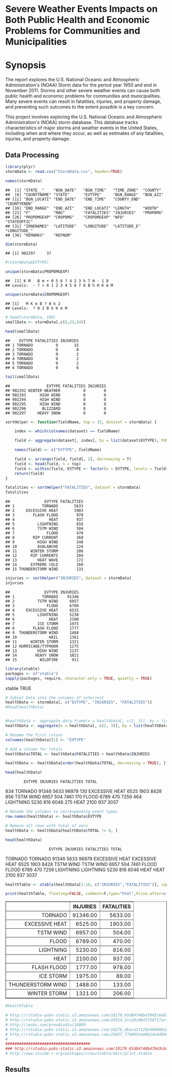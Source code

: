 # Severe Weather Events Impacts on Both Public Health and Economic Problems for Communities and Municipalities
# Synopsis
The report explores the U.S. National Oceanic and Atmospheric Administration's (NOAA) Storm data for the period  year 1950 and end in November 2011.
Storms and other severe weather events can cause both public health and economic problems for communities and municipalities. Many severe events can result in fatalities, injuries, and property damage, and preventing such outcomes to the extent possible is a key concern.

This project involves exploring the U.S. National Oceanic and Atmospheric Administration's (NOAA) storm database. This database tracks characteristics of major storms and weather events in the United States, including when and where they occur, as well as estimates of any fatalities, injuries, and property damage.

## Data Processing

```r
library(plyr)
stormData <- read.csv("StormData.csv", header=TRUE)

names(stormData)
```

```
##  [1] "STATE__"    "BGN_DATE"   "BGN_TIME"   "TIME_ZONE"  "COUNTY"    
##  [6] "COUNTYNAME" "STATE"      "EVTYPE"     "BGN_RANGE"  "BGN_AZI"   
## [11] "BGN_LOCATI" "END_DATE"   "END_TIME"   "COUNTY_END" "COUNTYENDN"
## [16] "END_RANGE"  "END_AZI"    "END_LOCATI" "LENGTH"     "WIDTH"     
## [21] "F"          "MAG"        "FATALITIES" "INJURIES"   "PROPDMG"   
## [26] "PROPDMGEXP" "CROPDMG"    "CROPDMGEXP" "WFO"        "STATEOFFIC"
## [31] "ZONENAMES"  "LATITUDE"   "LONGITUDE"  "LATITUDE_E" "LONGITUDE_"
## [36] "REMARKS"    "REFNUM"
```

```r
dim(stormData)
```

```
## [1] 902297     37
```

```r
#(stormData$EVTYPE)

unique(stormData$PROPDMGEXP)
```

```
##  [1] K M   B m + 0 5 6 ? 4 2 3 h 7 H - 1 8
## Levels:  - ? + 0 1 2 3 4 5 6 7 8 B h H K m M
```

```r
unique(stormData$CROPDMGEXP)
```

```
## [1]   M K m B ? 0 k 2
## Levels:  ? 0 2 B k K m M
```

```r
# head(stormData, 100)
smallData <- stormData[,c(8,23,24)]

head(smallData)
```

```
##    EVTYPE FATALITIES INJURIES
## 1 TORNADO          0       15
## 2 TORNADO          0        0
## 3 TORNADO          0        2
## 4 TORNADO          0        2
## 5 TORNADO          0        2
## 6 TORNADO          0        6
```

```r
tail(smallData)
```

```
##                EVTYPE FATALITIES INJURIES
## 902292 WINTER WEATHER          0        0
## 902293      HIGH WIND          0        0
## 902294      HIGH WIND          0        0
## 902295      HIGH WIND          0        0
## 902296       BLIZZARD          0        0
## 902297     HEAVY SNOW          0        0
```

```r
sortHelper <- function(fieldName, top = 15, dataset = stormData) {

    index <- which(colnames(dataset) == fieldName)

    field <- aggregate(dataset[, index], by = list(dataset$EVTYPE), FUN = "sum")

    names(field) <- c("EVTYPE", fieldName)

    field <- arrange(field, field[, 2], decreasing = T)
    field <- head(field, n = top)
    field <- within(field, EVTYPE <- factor(x = EVTYPE, levels = field$EVTYPE))
    return(field)
}

fatalities <- sortHelper("FATALITIES", dataset = stormData)
fatalities
```

```
##               EVTYPE FATALITIES
## 1            TORNADO       5633
## 2     EXCESSIVE HEAT       1903
## 3        FLASH FLOOD        978
## 4               HEAT        937
## 5          LIGHTNING        816
## 6          TSTM WIND        504
## 7              FLOOD        470
## 8        RIP CURRENT        368
## 9          HIGH WIND        248
## 10         AVALANCHE        224
## 11      WINTER STORM        206
## 12      RIP CURRENTS        204
## 13         HEAT WAVE        172
## 14      EXTREME COLD        160
## 15 THUNDERSTORM WIND        133
```

```r
injuries <- sortHelper("INJURIES", dataset = stormData)
injuries
```

```
##               EVTYPE INJURIES
## 1            TORNADO    91346
## 2          TSTM WIND     6957
## 3              FLOOD     6789
## 4     EXCESSIVE HEAT     6525
## 5          LIGHTNING     5230
## 6               HEAT     2100
## 7          ICE STORM     1975
## 8        FLASH FLOOD     1777
## 9  THUNDERSTORM WIND     1488
## 10              HAIL     1361
## 11      WINTER STORM     1321
## 12 HURRICANE/TYPHOON     1275
## 13         HIGH WIND     1137
## 14        HEAVY SNOW     1021
## 15          WILDFIRE      911
```


```r
library(xtable)
packages <- c("xtable")
sapply(packages, require, character.only = TRUE, quietly = TRUE)
```

xtable 
  TRUE 

```r
# Subset Data into the columns of interrest
healthData <- stormData[, c("EVTYPE", "INJURIES", "FATALITIES")]
#head(healthData)


#healthData <- aggregate.data.frame(x = healthData[, c(2, 3)], by = list(healthData$EVTYPE), FUN = sum)
healthData <- aggregate(x = healthData[, c(2, 3)], by = list(healthData$EVTYPE), FUN = sum)

# Rename the first coluns
colnames(healthData)[1] <- "EVTYPE"

# Add a column for totals
healthData$TOTAL <- healthData$FATALITIES + healthData$INJURIES

healthData <- healthData[order(healthData$TOTAL, decreasing = TRUE), ]

head(healthData)
```

            EVTYPE INJURIES FATALITIES TOTAL
834        TORNADO    91346       5633 96979
130 EXCESSIVE HEAT     6525       1903  8428
856      TSTM WIND     6957        504  7461
170          FLOOD     6789        470  7259
464      LIGHTNING     5230        816  6046
275           HEAT     2100        937  3037

```r
# Rename the columns to corresponding event types
row.names(healthData) <- healthData$EVTYPE

# Remove all rows with total of zero
healthData <- healthData[healthData$TOTAL != 0, ]

head(healthData)
```

                       EVTYPE INJURIES FATALITIES TOTAL
TORNADO               TORNADO    91346       5633 96979
EXCESSIVE HEAT EXCESSIVE HEAT     6525       1903  8428
TSTM WIND           TSTM WIND     6957        504  7461
FLOOD                   FLOOD     6789        470  7259
LIGHTNING           LIGHTNING     5230        816  6046
HEAT                     HEAT     2100        937  3037

```r
healthTable <- xtable(healthData[1:10, c("INJURIES","FATALITIES")], caption = "Table 1. Top Ten Events")

print(healthTable, floating=FALSE, comment=F,type="html",hline.after=c(0,nrow(healthTable)))
```

<table border=1>
<tr> <th>  </th> <th> INJURIES </th> <th> FATALITIES </th>  </tr>
  <tr> <td align="right"> TORNADO </td> <td align="right"> 91346.00 </td> <td align="right"> 5633.00 </td> </tr>
  <tr> <td align="right"> EXCESSIVE HEAT </td> <td align="right"> 6525.00 </td> <td align="right"> 1903.00 </td> </tr>
  <tr> <td align="right"> TSTM WIND </td> <td align="right"> 6957.00 </td> <td align="right"> 504.00 </td> </tr>
  <tr> <td align="right"> FLOOD </td> <td align="right"> 6789.00 </td> <td align="right"> 470.00 </td> </tr>
  <tr> <td align="right"> LIGHTNING </td> <td align="right"> 5230.00 </td> <td align="right"> 816.00 </td> </tr>
  <tr> <td align="right"> HEAT </td> <td align="right"> 2100.00 </td> <td align="right"> 937.00 </td> </tr>
  <tr> <td align="right"> FLASH FLOOD </td> <td align="right"> 1777.00 </td> <td align="right"> 978.00 </td> </tr>
  <tr> <td align="right"> ICE STORM </td> <td align="right"> 1975.00 </td> <td align="right"> 89.00 </td> </tr>
  <tr> <td align="right"> THUNDERSTORM WIND </td> <td align="right"> 1488.00 </td> <td align="right"> 133.00 </td> </tr>
  <tr> <td align="right"> WINTER STORM </td> <td align="right"> 1321.00 </td> <td align="right"> 206.00 </td> </tr>
   </table>

```r
#healthTable

# http://rstudio-pubs-static.s3.amazonaws.com/18170_65d84748b47843c6a01d81b60b09d10c.html
# http://rstudio-pubs-static.s3.amazonaws.com/20314_2cc26c06d7334717acc71dae3bc4c05e.html
# http://rpubs.com/proudindiv/18069
# http://rstudio-pubs-static.s3.amazonaws.com/18276_dbaca171292d46088a5c766d548938f6.html
# http://rstudio-pubs-static.s3.amazonaws.com/25857_77d0955a90b24a4d80e15c6bdca441f9.html
# 
#####################################
### http://rstudio-pubs-static.s3.amazonaws.com/18170_65d84748b47843c6a01d81b60b09d10c.html
# http://www.inside-r.org/packages/cran/xtable/docs/print.xtable
```
## Results
